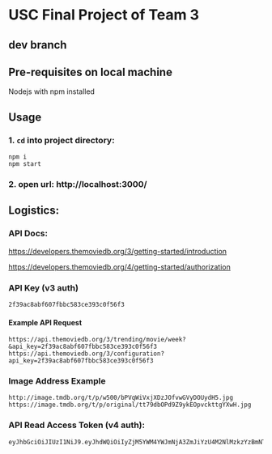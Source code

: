 # USC Final Project of Team 3

## dev branch

## Pre-requisites on local machine
Nodejs with npm installed

## Usage

### 1. `cd` into project directory:
```
npm i
npm start
```

### 2. open url: http://localhost:3000/

## Logistics:

### API Docs:
https://developers.themoviedb.org/3/getting-started/introduction

https://developers.themoviedb.org/4/getting-started/authorization

### API Key (v3 auth)
```
2f39ac8abf607fbbc583ce393c0f56f3
```
#### Example API Request
```
https://api.themoviedb.org/3/trending/movie/week?&api_key=2f39ac8abf607fbbc583ce393c0f56f3
https://api.themoviedb.org/3/configuration?api_key=2f39ac8abf607fbbc583ce393c0f56f3

```

### Image Address Example
```
http://image.tmdb.org/t/p/w500/bPVqWiVxjXDzJOfvwGVyDOUydH5.jpg
https://image.tmdb.org/t/p/original/tt79dbOPd9Z9ykEOpvckttgYXwH.jpg
```

### API Read Access Token (v4 auth):
```
eyJhbGciOiJIUzI1NiJ9.eyJhdWQiOiIyZjM5YWM4YWJmNjA3ZmJiYzU4M2NlMzkzYzBmNTZmMyIsInN1YiI6IjY0MThiYWRiZmU1YzkxMDA4M2JkZTFlNCIsInNjb3BlcyI6WyJhcGlfcmVhZCJdLCJ2ZXJzaW9uIjoxfQ.zPutmKSJJHTp8AxSAPJQcFq6JSCvcgUZTR3C7DDftSA
```
